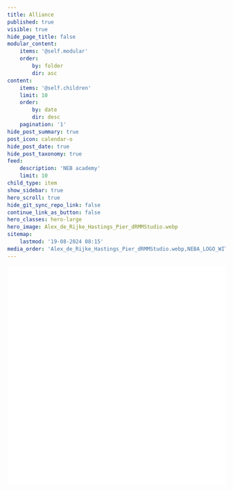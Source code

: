 ```yaml
---
title: Alliance
published: true
visible: true
hide_page_title: false
modular_content:
    items: '@self.modular'
    order:
        by: folder
        dir: asc
content:
    items: '@self.children'
    limit: 10
    order:
        by: date
        dir: desc
    pagination: '1'
hide_post_summary: true
post_icon: calendar-o
hide_post_date: true
hide_post_taxonomy: true
feed:
    description: 'NEB academy'
    limit: 10
child_type: item
show_sidebar: true
hero_scroll: true
hide_git_sync_repo_link: false
continue_link_as_button: false
hero_classes: hero-large
hero_image: Alex_de_Rijke_Hastings_Pier_dRMMStudio.webp
sitemap:
    lastmod: '19-08-2024 08:15'
media_order: 'Alex_de_Rijke_Hastings_Pier_dRMMStudio.webp,NEBA_LOGO_WIT_outline.webp'
---
```


![NEBA_LOGO_WIT_outline](NEBA_LOGO_WIT_outline.webp?resize=360,360 "NEBA_LOGO_WIT_outline")